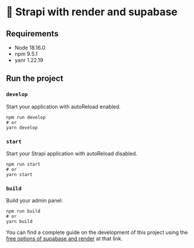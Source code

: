 # 🚀 Strapi with render and supabase

## Requirements
- Node 18.16.0
- npm 9.5.1
- yanr 1.22.19

## Run the project

### `develop`

Start your application with autoReload enabled.

```
npm run develop
# or
yarn develop
```

### `start`

Start your Strapi application with autoReload disabled.

```
npm run start
# or
yarn start
```

### `build`

Build your admin panel.

```
npm run build
# or
yarn build
```
You can find a complete guide on the development of this project
using the [free options of supabase and render](https://www.free-option.com/dev/strapi+postgresql+supabase+deployed-in-render) at that link.
